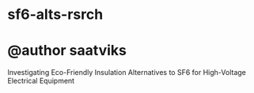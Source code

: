# sf6-alts-rsrch
# @author saatviks
Investigating Eco-Friendly Insulation Alternatives to SF6 for High-Voltage Electrical Equipment
